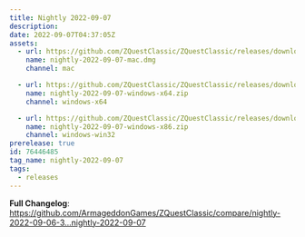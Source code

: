 ```yaml
---
title: Nightly 2022-09-07
description: 
date: 2022-09-07T04:37:05Z
assets: 
  - url: https://github.com/ZQuestClassic/ZQuestClassic/releases/download/nightly-2022-09-07/nightly-2022-09-07-mac.dmg
    name: nightly-2022-09-07-mac.dmg
    channel: mac

  - url: https://github.com/ZQuestClassic/ZQuestClassic/releases/download/nightly-2022-09-07/nightly-2022-09-07-windows-x64.zip
    name: nightly-2022-09-07-windows-x64.zip
    channel: windows-x64

  - url: https://github.com/ZQuestClassic/ZQuestClassic/releases/download/nightly-2022-09-07/nightly-2022-09-07-windows-x86.zip
    name: nightly-2022-09-07-windows-x86.zip
    channel: windows-win32
prerelease: true
id: 76446485
tag_name: nightly-2022-09-07
tags:
  - releases
---
```


**Full Changelog**: https://github.com/ArmageddonGames/ZQuestClassic/compare/nightly-2022-09-06-3...nightly-2022-09-07
